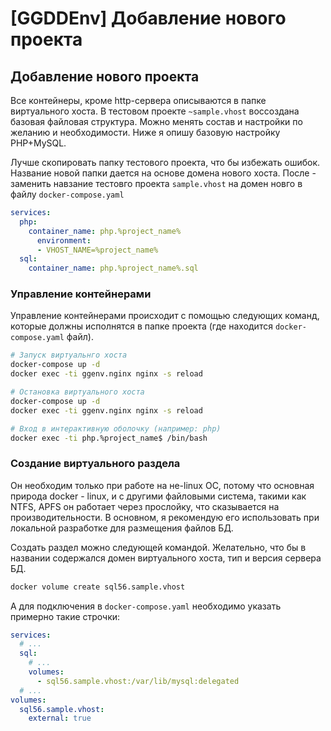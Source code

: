 # [GGDDEnv] Добавление нового проекта

## Добавление нового проекта

Все контейнеры, кроме http-сервера описываются в папке виртуального хоста. В
тестовом проекте `~sample.vhost` воссоздана базовая файловая структура. Можно
менять состав и настройки по желанию и необходимости. Ниже я опишу базовую
настройку PHP+MySQL.

Лучше скопировать папку тестового проекта, что бы избежать ошибок. Название
новой папки дается на основе домена нового хоста. После - заменить навзание
тестовго проекта `sample.vhost` на домен новго в файлу `docker-compose.yaml`

```yaml
services:
  php:
    container_name: php.%project_name%
      environment:
      - VHOST_NAME=%project_name%
  sql:
    container_name: php.%project_name%.sql
```

### Управление контейнерами

Управление контейнерами происходит с помощью следующих команд, которые должны
исполнятся в папке проекта (где находится `docker-compose.yaml` файл).

```bash
# Запуск виртуальнго хоста
docker-compose up -d
docker exec -ti ggenv.nginx nginx -s reload

# Остановка виртуального хоста
docker-compose up -d
docker exec -ti ggenv.nginx nginx -s reload

# Вход в интерактивную оболочку (например: php)
docker exec -ti php.%project_name$ /bin/bash
```

### Создание виртуального раздела

Он необходим только при работе на не-linux ОС, потому что основная природа
docker - linux, и с другими файловыми система, такими как NTFS, APFS он
работает через прослойку, что сказывается на производительности. В основном,
я рекомендую его использовать при локальной разработке для размещения файлов
БД.

Создать раздел можно следующей командой. Желательно, что бы в названии
содержался домен виртуального хоста, тип и версия сервера БД.

```bash
docker volume create sql56.sample.vhost
```

А для подключения в `docker-compose.yaml` необходимо указать примерно такие
строчки:

```yaml
services:
  # ...
  sql:
    # ...
    volumes:
      - sql56.sample.vhost:/var/lib/mysql:delegated
  # ...
volumes:
  sql56.sample.vhost:
    external: true
```
